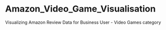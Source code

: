 # Amazon_Video_Game_Visualisation
Visualizing Amazon Review Data for Business User - Video Games category
